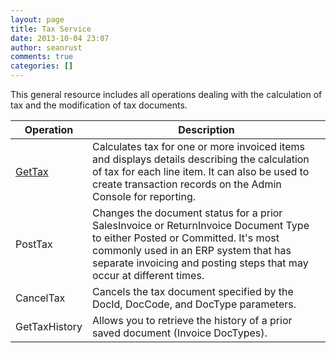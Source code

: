 ```yaml
---
layout: page
title: Tax Service
date: 2013-10-04 23:07
author: seanrust
comments: true
categories: []
---
```

This general resource includes all operations dealing with the calculation of tax and the modification of tax documents.
<table>
<thead>
<tr>
<th>Operation</th>
<th>Description</th>
</tr>
</thead>
<tbody>
<tr>
<td><a title="GetTax" href="http://developer.avalara.com/api-docs/soap/tax-service/gettax">GetTax</a></td>
<td>Calculates tax for one or more invoiced items and displays details describing the calculation of tax for each line item. It can also be used to create transaction records on the Admin Console for reporting.</td>
</tr>
<tr>
<td><a title="PostTax">PostTax</a></td>
<td>Changes the document status for a prior SalesInvoice or ReturnInvoice Document Type to either Posted or Committed. It's most commonly used in an ERP system that has separate invoicing and posting steps that may occur at different times.</td>
</tr>
<tr>
<td><a title="CancelTax">CancelTax</a></td>
<td>Cancels the tax document specified by the DocId, DocCode, and DocType parameters.</td>
</tr>
<tr>
<td><a title="GetTaxHistory">GetTaxHistory</a></td>
<td>Allows you to retrieve the history of a prior saved document (Invoice DocTypes).</td>
</tr>
</tbody>
</table>
